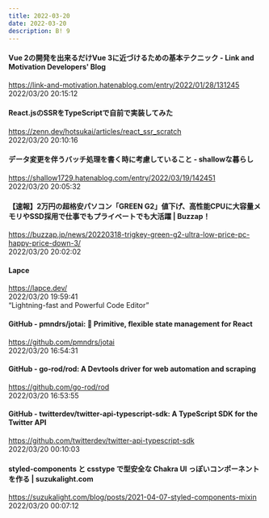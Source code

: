 ```yaml
---
title: 2022-03-20
date: 2022-03-20
description: B! 9
---
```


#### Vue 2の開発を出来るだけVue 3に近づけるための基本テクニック - Link and Motivation Developers' Blog
https://link-and-motivation.hatenablog.com/entry/2022/01/28/131245<br>
2022/03/20 20:15:12<br>


#### React.jsのSSRをTypeScriptで自前で実装してみた
https://zenn.dev/hotsukai/articles/react_ssr_scratch<br>
2022/03/20 20:10:16<br>


#### データ変更を伴うバッチ処理を書く時に考慮していること - shallowな暮らし
https://shallow1729.hatenablog.com/entry/2022/03/19/142451<br>
2022/03/20 20:05:32<br>


#### 【速報】2万円の超格安パソコン「GREEN G2」値下げ、高性能CPUに大容量メモリやSSD採用で仕事でもプライベートでも大活躍 | Buzzap！
https://buzzap.jp/news/20220318-trigkey-green-g2-ultra-low-price-pc-happy-price-down-3/<br>
2022/03/20 20:02:02<br>


#### Lapce
https://lapce.dev/<br>
2022/03/20 19:59:41<br>
“Lightning-fast and Powerful Code Editor”


#### GitHub - pmndrs/jotai: 👻 Primitive, flexible state management for React
https://github.com/pmndrs/jotai<br>
2022/03/20 16:54:31<br>


#### GitHub - go-rod/rod: A Devtools driver for web automation and scraping
https://github.com/go-rod/rod<br>
2022/03/20 16:53:55<br>


#### GitHub - twitterdev/twitter-api-typescript-sdk: A TypeScript SDK for the Twitter API
https://github.com/twitterdev/twitter-api-typescript-sdk<br>
2022/03/20 00:10:03<br>


#### styled-components と csstype で型安全な Chakra UI っぽいコンポーネントを作る | suzukalight.com
https://suzukalight.com/blog/posts/2021-04-07-styled-components-mixin<br>
2022/03/20 00:07:12<br>


